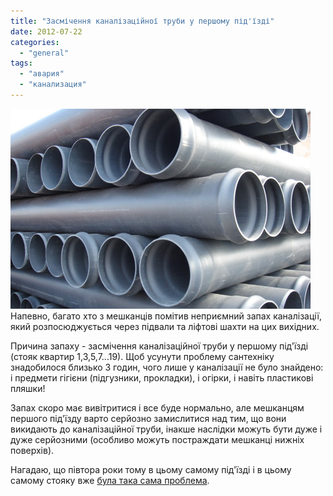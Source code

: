 ```yaml
---
title: "Засмічення каналізаційної труби у першому під'їзді"
date: 2012-07-22
categories: 
  - "general"
tags: 
  - "авария"
  - "канализация"
---
```


[![](/wp-content/uploads/2012/07/trybi.jpg "труби")](/wp-content/uploads/2012/07/trybi.jpg)Напевно, багато хто з мешканців помітив неприємний запах каналізації, який розпосюджується через підвали та ліфтові шахти на цих вихідних.

Причина запаху - засмічення каналізаційної труби у першому під'їзді (стояк квартир 1,3,5,7...19). Щоб усунути проблему сантехніку знадобилося близько 3 годин, чого лише у каналізації не було знайдено: і предмети гігієни (підгузники, прокладки), і огірки, і навіть пластикові пляшки!

Запах скоро має вивітритися і все буде нормально, але мешканцям першого під'їзду варто серйозно замислитися над тим, що вони викидають до каналізаційної труби, інакше наслідки можуть бути дуже і дуже серйозними (особливо можуть постраждати мешканці нижніх поверхів).

Нагадаю, що півтора роки тому в цьому самому під'їзді і в цьому самому стояку вже [була така сама проблема](http://shevchenko4a.brovary.org/zabita-kanalizatsiya-v-pervom-podyezde/).

